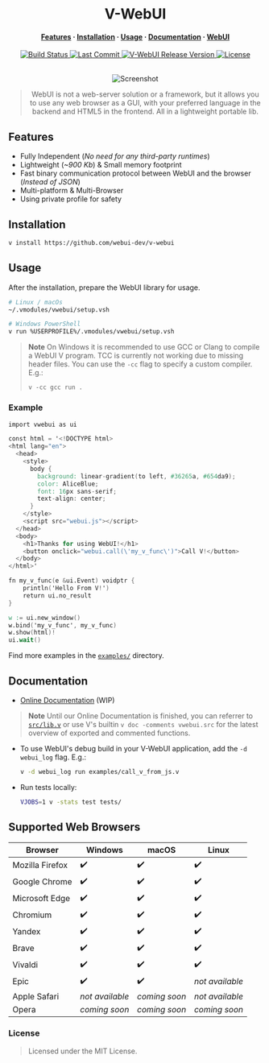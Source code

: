 <div align="center">

# V-WebUI

<h4 align="center">
  <a href="#features">Features</a>
  ·
  <a href="#installation">Installation</a>
  ·
  <a href="#usage">Usage</a>
  ·
  <a href="#documentation">Documentation</a>
  ·
  <a href="https://github.com/webui-dev/webui">WebUI</a>
</h4>

<div>
  <a href="https://github.com/webui-dev/v-webui/actions?query=branch%3Amain">
    <img
      alt="Build Status"
      src="https://img.shields.io/github/actions/workflow/status/webui-dev/v-webui/ci.yml?branch=main&style=for-the-badge&logo=V&labelColor=414868&logoColor=C0CAF5"
    >
  </a>
  <a href="https://github.com/webui-dev/v-webui/pulse">
    <img
      alt="Last Commit"
      src="https://img.shields.io/github/last-commit/webui-dev/v-webui?style=for-the-badge&logo=github&logoColor=C0CAF5&labelColor=414868"
    />
  </a>
  <a href="https://github.com/webui-dev/v-webui/releases/latest">
    <img
      alt="V-WebUI Release Version"
      src="https://img.shields.io/github/v/release/webui-dev/v-webui?style=for-the-badge&logo=webtrees&logoColor=C0CAF5&labelColor=414868&color=7664C6"
    >
  </a>
  <a href="https://github.com/webui-dev/v-webui/blob/main/LICENSE">
    <img
      alt="License"
      src="https://img.shields.io/github/license/webui-dev/v-webui?style=for-the-badge&amp&logo=opensourcehardware&label=License&logoColor=C0CAF5&labelColor=414868&color=8c73cc"
    >
  </a>
</div>

<br>

![Screenshot](https://github.com/webui-dev/webui/assets/34311583/57992ef1-4f7f-4d60-8045-7b07df4088c6)

> WebUI is not a web-server solution or a framework, but it allows you to use any web browser as a GUI, with your preferred language in the backend and HTML5 in the frontend. All in a lightweight portable lib.

</div>

## Features

- Fully Independent (*No need for any third-party runtimes*)
- Lightweight (*~900 Kb*) & Small memory footprint
- Fast binary communication protocol between WebUI and the browser (*Instead of JSON*)
- Multi-platform & Multi-Browser
- Using private profile for safety

## Installation

```sh
v install https://github.com/webui-dev/v-webui
```

## Usage

After the installation, prepare the WebUI library for usage.

```sh
# Linux / macOs
~/.vmodules/vwebui/setup.vsh

# Windows PowerShell
v run %USERPROFILE%/.vmodules/vwebui/setup.vsh
```

> **Note**
> On Windows it is recommended to use GCC or Clang to compile a WebUI V program. TCC is currently not working due to missing header files.
> You can use the `-cc` flag to specify a custom compiler. E.g.:
>
> ```
> v -cc gcc run .
> ```

### Example

```v
import vwebui as ui

const html = '<!DOCTYPE html>
<html lang="en">
  <head>
    <style>
      body {
        background: linear-gradient(to left, #36265a, #654da9);
        color: AliceBlue;
        font: 16px sans-serif;
        text-align: center;
      }
    </style>
    <script src="webui.js"></script>
  </head>
  <body>
    <h1>Thanks for using WebUI!</h1>
    <button onclick="webui.call(\'my_v_func\')">Call V!</button>
  </body>
</html>'

fn my_v_func(e &ui.Event) voidptr {
	println('Hello From V!')
	return ui.no_result
}

w := ui.new_window()
w.bind('my_v_func', my_v_func)
w.show(html)!
ui.wait()
```

Find more examples in the [`examples/`](https://github.com/webui-dev/v-webui/tree/main/examples) directory.

## Documentation

- [Online Documentation](https://webui.me/docs/#/v) (WIP)

> **Note**
> Until our Online Documentation is finished, you can referrer to [`src/lib.v`](https://github.com/webui-dev/v-webui/tree/main/src/lib.v) or use V's builtin `v doc -comments vwebui.src` for the latest overview of exported and commented functions.


- To use WebUI's debug build in your V-WebUI application, add the `-d webui_log` flag. E.g.:

  ```sh
  v -d webui_log run examples/call_v_from_js.v
  ```

- Run tests locally:

  ```sh
  VJOBS=1 v -stats test tests/
  ```

## Supported Web Browsers

| Browser | Windows | macOS | Linux |
| ------ | ------ | ------ | ------ |
| Mozilla Firefox | ✔️ | ✔️ | ✔️ |
| Google Chrome | ✔️ | ✔️ | ✔️ |
| Microsoft Edge | ✔️ | ✔️ | ✔️ |
| Chromium | ✔️ | ✔️ | ✔️ |
| Yandex | ✔️ | ✔️ | ✔️ |
| Brave | ✔️ | ✔️ | ✔️ |
| Vivaldi | ✔️ | ✔️ | ✔️ |
| Epic | ✔️ | ✔️ | *not available* |
| Apple Safari | *not available* | *coming soon* | *not available* |
| Opera | *coming soon* | *coming soon* | *coming soon* |

### License

> Licensed under the MIT License.
